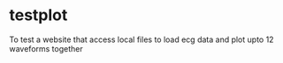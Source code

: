 # testplot
To test a website that access local files to load ecg data and plot upto 12 waveforms together
